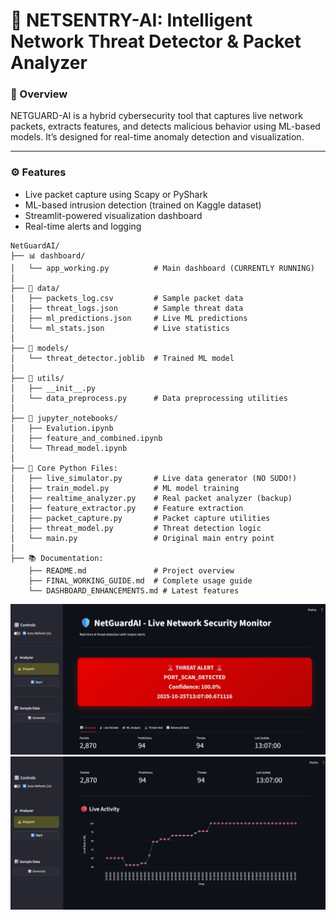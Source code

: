 # 🧠 NETSENTRY-AI: Intelligent Network Threat Detector & Packet Analyzer

### 🚀 Overview
NETGUARD-AI is a hybrid cybersecurity tool that captures live network packets, extracts features, and detects malicious behavior using ML-based models. It’s designed for real-time anomaly detection and visualization.

---

### ⚙️ Features
- Live packet capture using Scapy or PyShark  
- ML-based intrusion detection (trained on Kaggle dataset)  
- Streamlit-powered visualization dashboard  
- Real-time alerts and logging  

```
NetGuardAI/
├── 📊 dashboard/
│   └── app_working.py          # Main dashboard (CURRENTLY RUNNING)
│
├── 📂 data/
│   ├── packets_log.csv         # Sample packet data
│   ├── threat_logs.json        # Sample threat data
│   ├── ml_predictions.json     # Live ML predictions
│   └── ml_stats.json           # Live statistics
│
├── 🤖 models/
│   └── threat_detector.joblib  # Trained ML model
│
├── 🔧 utils/
│   ├── __init__.py
│   └── data_preprocess.py      # Data preprocessing utilities
│
├── 📓 jupyter_notebooks/
│   ├── Evalution.ipynb
│   ├── feature_and_combined.ipynb
│   └── Thread_model.ipynb
│
├── 🐍 Core Python Files:
│   ├── live_simulator.py       # Live data generator (NO SUDO!)
│   ├── train_model.py          # ML model training
│   ├── realtime_analyzer.py    # Real packet analyzer (backup)
│   ├── feature_extractor.py    # Feature extraction
│   ├── packet_capture.py       # Packet capture utilities
│   ├── threat_model.py         # Threat detection logic
│   └── main.py                 # Original main entry point
│
├── 📚 Documentation:
    ├── README.md               # Project overview
    ├── FINAL_WORKING_GUIDE.md  # Complete usage guide
    └── DASHBOARD_ENHANCEMENTS.md # Latest features
```

![alt text](image.png)
![alt text](image-1.png)
